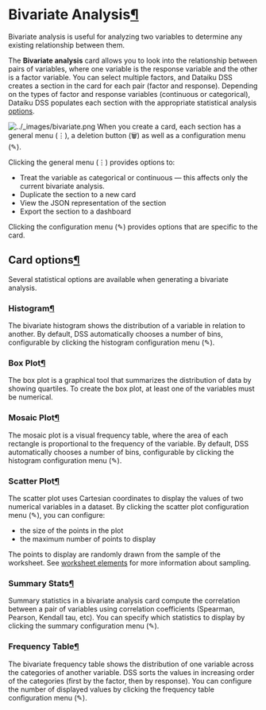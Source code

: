 Bivariate Analysis[¶](#bivariate-analysis "Permalink to this heading")
======================================================================


Bivariate analysis is useful for analyzing two variables to determine any existing relationship between them.


The **Bivariate analysis** card allows you to look into the relationship between pairs of variables, where one variable is the response variable and the other is a factor variable. You can select multiple factors, and Dataiku DSS creates a section in the card for each pair (factor and response). Depending on the types of factor and response variables (continuous or categorical), Dataiku DSS populates each section with the appropriate statistical analysis [options](#bivariate-card-options).


![../_images/bivariate.png](../_images/bivariate.png)
When you create a card, each section has a general menu (⋮), a deletion button (🗑) as well as a configuration menu (✎).


Clicking the general menu (⋮) provides options to:


* Treat the variable as categorical or continuous — this affects only the current bivariate analysis.
* Duplicate the section to a new card
* View the JSON representation of the section
* Export the section to a dashboard


Clicking the configuration menu (✎) provides options that are specific to the card.



Card options[¶](#card-options "Permalink to this heading")
----------------------------------------------------------


Several statistical options are available when generating a bivariate analysis.



### Histogram[¶](#histogram "Permalink to this heading")


The bivariate histogram shows the distribution of a variable in relation to another. By default, DSS automatically chooses a number of bins, configurable by clicking the histogram configuration menu (✎).




### Box Plot[¶](#box-plot "Permalink to this heading")


The box plot is a graphical tool that summarizes the distribution of data by showing quartiles. To create the box plot, at least one of the variables must be numerical.




### Mosaic Plot[¶](#mosaic-plot "Permalink to this heading")


The mosaic plot is a visual frequency table, where the area of each rectangle is proportional to the frequency of the variable. By default, DSS automatically chooses a number of bins, configurable by clicking the histogram configuration menu (✎).




### Scatter Plot[¶](#scatter-plot "Permalink to this heading")


The scatter plot uses Cartesian coordinates to display the values of two numerical variables in a dataset. By clicking the scatter plot configuration menu (✎), you can configure:


* the size of the points in the plot
* the maximum number of points to display


The points to display are randomly drawn from the sample of the worksheet. See [worksheet elements](interface.html#worksheet-elements) for more information about sampling.




### Summary Stats[¶](#summary-stats "Permalink to this heading")


Summary statistics in a bivariate analysis card compute the correlation between a pair of variables using correlation coefficients (Spearman, Pearson, Kendall tau, etc). You can specify which statistics to display by clicking the summary configuration menu (✎).




### Frequency Table[¶](#frequency-table "Permalink to this heading")


The bivariate frequency table shows the distribution of one variable across the categories of another variable. DSS sorts the values in increasing order of the categories (first by the factor, then by response). You can configure the number of displayed values by clicking the frequency table configuration menu (✎).